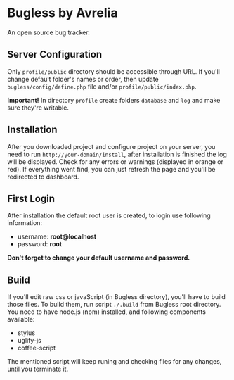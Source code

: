 Bugless by Avrelia
=================

An open source bug tracker.

Server Configuration
--------------------
Only `profile/public` directory should be accessible through URL. If you'll change default folder's names or order,
then update `bugless/config/define.php` file and/or `profile/public/index.php`.

**Important!**
In directory `profile` create folders `database` and `log` and make sure they're writable.

Installation
------------
After you downloaded project and configure project on your server, you need to run `http://your-domain/install`,
after installation is finished the log will be displayed. Check for any errors or warnings (displayed in orange or red).
If everything went find, you can just refresh the page and you'll be redirected to dashboard.

First Login
-----------
After installation the default root user is created, to login use following information:
- username: **root@localhost**
- password: **root**

**Don't forget to change your default username and password.**

Build
-----
If you'll edit raw css or javaScript (in Bugless directory), you'll have to build those files. 
To build them, run script `./.build` from Bugless root directory.
You need to have node.js (npm) installed, and following components available:
- stylus
- uglify-js
- coffee-script

The mentioned script will keep runing and checking files for any changes, until you terminate it.